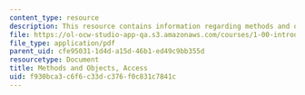 ```yaml
---
content_type: resource
description: This resource contains information regarding methods and objects, access.
file: https://ol-ocw-studio-app-qa.s3.amazonaws.com/courses/1-00-introduction-to-computers-and-engineering-problem-solving-spring-2012/f930bca3c6f6c33dc376f0c831c7841c_MIT1_00S12_Lec_9.pdf
file_type: application/pdf
parent_uid: cfe95031-1d4d-a15d-46b1-ed49c9bb355d
resourcetype: Document
title: Methods and Objects, Access
uid: f930bca3-c6f6-c33d-c376-f0c831c7841c
---
```

